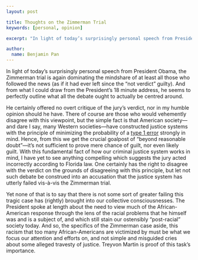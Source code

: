 ```yaml
---
layout: post

title: Thoughts on the Zimmerman Trial
keywords: [personal, opinion]

excerpt: "In light of today’s surprisingly personal speech from President Obama, the Zimmerman trial is again dominating the mindshare of at least all those who followed the news (as if it had ever left since the “not verdict” guilty)."

author:
  name: Benjamin Pan
---
```


In light of today’s surprisingly personal speech from President Obama, the Zimmerman trial is again dominating the mindshare of at least all those who followed the news (as if it had ever left since the “not verdict” guilty). And from what I could draw from the President’s 18 minute address, he seems to perfectly outline what all the debate ought to actually be centred around.

He certainly offered no overt critique of the jury’s verdict, nor in my humble opinion should he have. There of course are those who would vehemently disagree with this viewpoint, but the simple fact is that American society—and dare I say, many Western societies—have constructed justice systems with the principle of minimizing the probability of a [type 1 error](http://en.wikipedia.org/wiki/Type_I_error_rate#Type_I_error) strongly in mind. Hence, from this we get the crucial goalpost of “beyond reasonable doubt”—it’s not sufficient to prove mere chance of guilt, nor even likely guilt. With this fundamental fact of how our criminal justice system works in mind, I have yet to see anything compelling which suggests the jury acted incorrectly according to Florida law. One certainly has the right to disagree with the verdict on the grounds of disagreeing with this principle, but let not such debate be construed into an accusation that the justice system has utterly failed vis-à-vis the Zimmerman trial.

Yet none of that is to say that there is not some sort of greater failing this tragic case has (rightly) brought into our collective consciousnesses. The President spoke at length about the need to view much of the African-American response through the lens of the racial problems that he himself was and is a subject of, and which still stain our ostensibly “post-racial” society today. And so, the specifics of the Zimmerman case aside, this racism that too many African-Americans are victimized by must be what we focus our attention and efforts on, and not simple and misguided cries about some alleged travesty of justice. Treyvon Martin is proof of this task’s importance.
